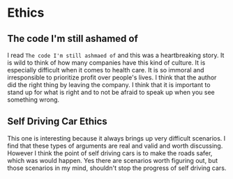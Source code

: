 # Ethics

## The code I'm still ashamed of

I read `The code I'm still ashmaed of` and this was a heartbreaking story. It is
wild to think of how many companies have this kind of culture. It is especially
difficult when it comes to health care. It is so immoral and irresponsible to
prioritize profit over people's lives. I think that the author did the right
thing by leaving the company. I think that it is important to stand up for what
is right and to not be afraid to speak up when you see something wrong.

## Self Driving Car Ethics

This one is interesting because it always brings up very difficult scenarios. I
find that these types of arguments are real and valid and worth discussing. However
I think the point of self driving cars is to make the roads safer, which was would
happen. Yes there are scenarios worth figuring out, but those scenarios in my mind,
shouldn't stop the progress of self driving cars.
